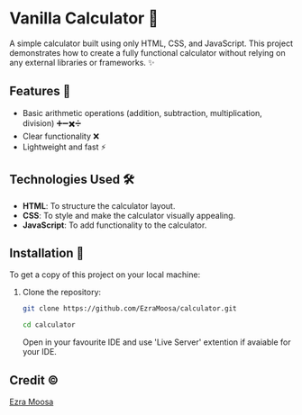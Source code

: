 # Vanilla Calculator 🧮

A simple calculator built using only HTML, CSS, and JavaScript. This project demonstrates how to create a fully functional calculator without relying on any external libraries or frameworks. ✨

## Features 🌟

- Basic arithmetic operations (addition, subtraction, multiplication, division) ➕➖✖️➗
- Clear functionality ❌
- Lightweight and fast ⚡

## Technologies Used 🛠️

- **HTML**: To structure the calculator layout.
- **CSS**: To style and make the calculator visually appealing.
- **JavaScript**: To add functionality to the calculator.

## Installation 🚀

To get a copy of this project on your local machine:

1. Clone the repository:

   ```bash
   git clone https://github.com/EzraMoosa/calculator.git
   ```

   ```bash
   cd calculator
   ```
   Open in your favourite IDE and use 'Live Server' extention if avaiable for your IDE.

## Credit ©️
[Ezra Moosa](https://github.com/EzraMoosa)

   
